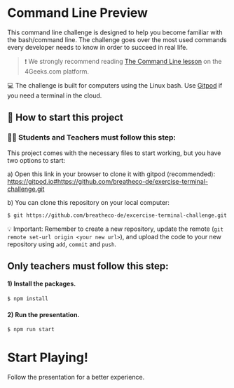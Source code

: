 <!--hide-->
# Command Line Preview
<!--endhide-->

This command line challenge is designed to help you become familiar with the bash/command line. The challenge goes over the most used commands every developer needs to know in order to succeed in real life.

> :exclamation: We strongly recommend reading [The Command Line lesson](https://4geeks.com/lesson/the-command-line-the-terminal) on the 4Geeks.com platform.

💻 The challenge is built for computers using the Linux bash. Use [Gitpod](https://gitpod.io) if you need a terminal in the cloud. 

## 🌱  How to start this project

### 👩‍🎓 Students and Teachers must follow this step:

This project comes with the necessary files to start working, but you have two options to start:

a) Open this link in your browser to clone it with gitpod (recommended): https://gitpod.io#https://github.com/breatheco-de/exercise-terminal-challenge.git

b) You can clone this repository on your local computer:

```sh
$ git https://github.com/breatheco-de/excercise-terminal-challenge.git
```

💡 Important: Remember to create a new repository, update the remote (`git remote set-url origin <your new url>`), and upload the code to your new repository using `add`, `commit` and `push`.

## Only teachers must follow this step:

#### 1) Install the packages.

```sh
$ npm install
```

#### 2) Run the presentation.

```sh
$ npm run start
```

# Start Playing!

Follow the presentation for a better experience.
